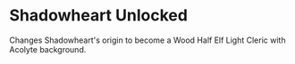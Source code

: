 # Shadowheart Unlocked

Changes Shadowheart's origin to become a Wood Half Elf Light Cleric with Acolyte background.